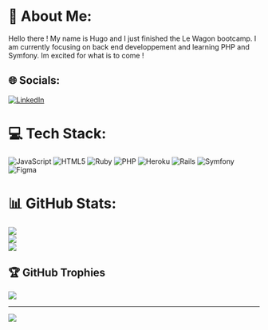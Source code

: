 # 💫 About Me:
Hello there ! My name is Hugo and I just finished the Le Wagon bootcamp. I am currently focusing on back end developpement and learning PHP and Symfony. Im excited for what is to come !


## 🌐 Socials:
[![LinkedIn](https://img.shields.io/badge/LinkedIn-%230077B5.svg?logo=linkedin&logoColor=white)](https://linkedin.com/in/hugo-ferrier-4a2892196) 

# 💻 Tech Stack:
![JavaScript](https://img.shields.io/badge/javascript-%23323330.svg?style=flat&logo=javascript&logoColor=%23F7DF1E) ![HTML5](https://img.shields.io/badge/html5-%23E34F26.svg?style=flat&logo=html5&logoColor=white) ![Ruby](https://img.shields.io/badge/ruby-%23CC342D.svg?style=flat&logo=ruby&logoColor=white) ![PHP](https://img.shields.io/badge/php-%23777BB4.svg?style=flat&logo=php&logoColor=white) ![Heroku](https://img.shields.io/badge/heroku-%23430098.svg?style=flat&logo=heroku&logoColor=white) ![Rails](https://img.shields.io/badge/rails-%23CC0000.svg?style=flat&logo=ruby-on-rails&logoColor=white) ![Symfony](https://img.shields.io/badge/symfony-%23000000.svg?style=flat&logo=symfony&logoColor=white) ![Figma](https://img.shields.io/badge/figma-%23F24E1E.svg?style=flat&logo=figma&logoColor=white)
# 📊 GitHub Stats:
![](https://github-readme-stats.vercel.app/api?username=Hufer02&theme=dark&hide_border=false&include_all_commits=false&count_private=false)<br/>
![](https://github-readme-streak-stats.herokuapp.com/?user=Hufer02&theme=dark&hide_border=false)<br/>
![](https://github-readme-stats.vercel.app/api/top-langs/?username=Hufer02&theme=dark&hide_border=false&include_all_commits=false&count_private=false&layout=compact)

## 🏆 GitHub Trophies
![](https://github-profile-trophy.vercel.app/?username=Hufer02&theme=radical&no-frame=false&no-bg=true&margin-w=4)

---
[![](https://visitcount.itsvg.in/api?id=Hufer02&icon=0&color=0)](https://visitcount.itsvg.in)

